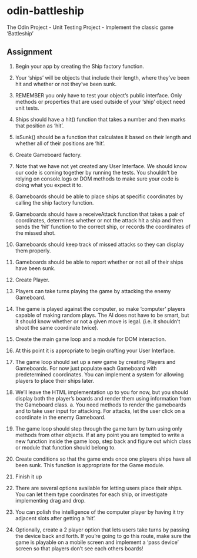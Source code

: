 # odin-battleship
The Odin Project - Unit Testing Project - Implement the classic game ‘Battleship’


## Assignment

1. Begin your app by creating the Ship factory function.

  1. Your ‘ships’ will be objects that include their length, where they’ve been hit and whether or not they’ve been sunk.
  2. REMEMBER you only have to test your object’s public interface. Only methods or properties that are used outside of your ‘ship’ object need unit tests.
  3. Ships should have a hit() function that takes a number and then marks that position as ‘hit’.
  4. isSunk() should be a function that calculates it based on their length and whether all of their positions are ‘hit’.

2. Create Gameboard factory.

  1. Note that we have not yet created any User Interface. We should know our code is coming together by running the tests. You shouldn’t be relying on console.logs or DOM methods to make sure your code is doing what you expect it to.
  2. Gameboards should be able to place ships at specific coordinates by calling the ship factory function.
  3. Gameboards should have a receiveAttack function that takes a pair of coordinates, determines whether or not the attack hit a ship and then sends the ‘hit’ function to the correct ship, or records the coordinates of the missed shot.
  4. Gameboards should keep track of missed attacks so they can display them properly.
  5. Gameboards should be able to report whether or not all of their ships have been sunk.

3. Create Player.

  1. Players can take turns playing the game by attacking the enemy Gameboard.
  2. The game is played against the computer, so make ‘computer’ players capable of making random plays. The AI does not have to be smart, but it should know whether or not a given move is legal. (i.e. it shouldn’t shoot the same coordinate twice).

4. Create the main game loop and a module for DOM interaction.

  1. At this point it is appropriate to begin crafting your User Interface.
  2. The game loop should set up a new game by creating Players and Gameboards. For now just populate each Gameboard with predetermined coordinates. You can implement a system for allowing players to place their ships later.
  3. We’ll leave the HTML implementation up to you for now, but you should display both the player’s boards and render them using information from the Gameboard class.
    a.  You need methods to render the gameboards and to take user input for attacking. For attacks, let the user click on a coordinate in the enemy Gameboard.
  4. The game loop should step through the game turn by turn using only methods from other objects. If at any point you are tempted to write a new function inside the game loop, step back and figure out which class or module that function should belong to.
  5. Create conditions so that the game ends once one players ships have all been sunk. This function is appropriate for the Game module.

5. Finish it up

  1. There are several options available for letting users place their ships. You can let them type coordinates for each ship, or investigate implementing drag and drop.
  2. You can polish the intelligence of the computer player by having it try adjacent slots after getting a ‘hit’.
  3. Optionally, create a 2 player option that lets users take turns by passing the device back and forth. If you’re going to go this route, make sure the game is playable on a mobile screen and implement a ‘pass device’ screen so that players don’t see each others boards!